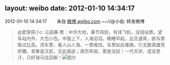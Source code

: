 layout: weibo
date: 2012-01-10 14:34:17
---
2012-01-10 14:34:17  &nbsp;&nbsp;&nbsp;&nbsp;&nbsp;&nbsp; 来自 <a href="http://weibo.com/" rel="nofollow">微博 weibo.com</a>
~~//@小齿: 转发微博
>  @爱穿搭小c: 沁园春·票：中华大地，春节将到，有钱飞机，没钱站票。望车站内外，大包小包。中国上下，人海滔滔。晚睡早起，达旦通宵，欲与票贩试比高。须车票，看人山人海，一票难找。车票如此难搞，引无数英雄竞折腰。昔秦皇汉武，见此遁逃；唐宗宋祖，更是没招！一代天骄，成吉思汗，只好骑马往回飙！ ​​​
>  ![图片](https://ww1.sinaimg.cn/large/7004980cjw1dovxqrsnpwj.jpg)
